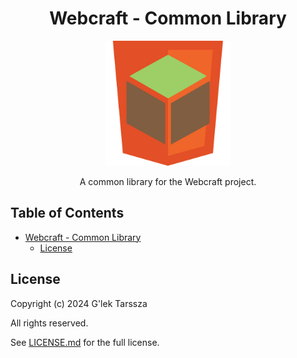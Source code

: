 <h1 id="webcraft---common-library" align="center">
    Webcraft - Common Library
</h1>
<p align="center">
    <img src="https://github.com/glektarssza/webcraft/raw/main/logo.svg" alt="Logo" width="200" />
</p>
<p  align="center">
    A common library for the Webcraft project.
</p>

<!-- omit in toc -->
## Table of Contents ##

* [Webcraft - Common Library](#webcraft---common-library)
    * [License](#license)

## License ##

Copyright (c) 2024 G'lek Tarssza

All rights reserved.

See [LICENSE.md](LICENSE.md) for the full license.
